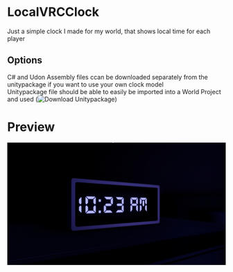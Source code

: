 # LocalVRCClock
Just a simple clock I made for my world, that shows local time for each player  
## Options
C# and Udon Assembly files ccan be downloaded separately from the unitypackage if you want to use your own clock model  
Unitypackage file should be able to easily be imported into a World Project and used (![Download Unitypackage](https://github.com/PhiBeee/LocalVRCClock/releases/download/v1.0/LocalClock.unitypackage)) 
# Preview
![plot](https://github.com/PhiBeee/LocalVRCClock/blob/main/ClockImage.png)
